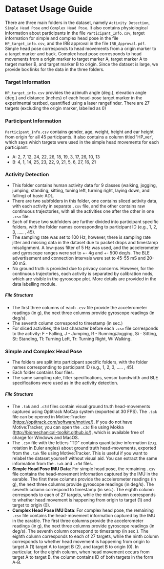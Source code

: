 # Dataset Usage Guide
There are three main folders in the dataset, namely ```Activity Detection```, ```Simple Head Pose``` and ```Complex Head Pose```. It also contains physiological information about participants in the file ```Participant_Info.csv```, target information for simple and complex head pose in the file ```HP_target_info.csv```, and the IRB approval in the file ```IRB_Approval.pdf```. Simple head pose corresponds to head movements from a origin marker to a target marker and back. Complex head pose corresponds to head movements from a origin marker to target marker A, target marker A to target marker B, and target marker B to origin. Since the dataset is large, we provide box links for the data in the three folders.
### Target Information

```HP_target_info.csv``` provides the azimuth angle (deg.), elevation angle (deg.) and distance (inches) of each head-pose target marker in the experimental testbed, quantified using a laser rangefinder. There are 27 targets (excluding the origin marker, labelled as 0)

### Participant Information
```Participant_Info.csv``` contains gender, age, weight, height and ear height from origin for all 45 participants. It also contains a column titled 'HP_ver', which says which targets were used in the simple head movements for each participant:
- A: 2, 7, 12, 24, 22, 26, 18, 19, 3, 17, 26, 10, 13
- B: 4, 1, 14, 25, 23, 22, 9, 21, 5, 6, 27, 16, 21

### Activity Detection
- This folder contains human activity data for 9 classes (walking, jogging, jumping, standing, sitting, tuning left, turning right, laying down, and falling) of basic ADL. 
- There are two subfolders in this folder, one contains sliced activity data, with each activity in separate ```.csv``` file, and the other contains raw continuous trajectories, with all the activities one after the other in one ```.csv``` file. 
- Each of these two subfolders are further divided into participant specific folders, with the folder names corresponding to participant ID (e.g., 1, 2, 3, ..... , 45).
- The sampling rate was set to 100 Hz, however, there is sampling rate jitter and missing data in the dataset due to packet drops and timestamp misalignment. A low-pass filter of 5 Hz was used, and the accelerometer and gyroscope ranges were set to +- 4g and +- 500 deg/s. The BLE advertisement and connection intervals were set to 45-55 mS and 20-30 mS.
- No ground truth is provided due to privacy concerns. However, for the continuous trajectories, each activity is separated by calibration nods, which are visible in the gyroscope plot. More details are provided in the data labelling module.
##### File Structure
- The first three columns of each ```.csv``` file provide the accelerometer readings (in g), the next three columns provide gyroscope readings (in deg/s).
- The seventh column correspond to timestamp (in sec.)
- For sliced activities, the last character before each ```.csv``` file corresponds to the activity: F - Falling, J - Jumping, R - Running/Jogging, Si - Sitting, St: Standing, Tl: Turning Left, Tr: Turning Right, W: Walking.

### Simple and Complex Head Pose
- The folders are split into participant specific folders, with the folder names corresponding to participant ID (e.g., 1, 2, 3, ..... , 45).
- Each folder contains four files.
- The same sampling rate, filter specifications, sensor bandwidth and BLE specifications were used as in the activity detection.

##### File Structure
- The ```.tak``` and ```.c3d``` files contain visual ground truth head-movements captured using Optitrack MoCap system (exported at 30 FPS). The ```.tak``` file can be opened in Motive:Tracker (https://optitrack.com/software/motive/). If you do not have Motive:Tracker, you can open the ```.c3d``` file using Mokka (http://biomechanical-toolkit.github.io/), which is available free of charge for Windows and MacOS. 
- The ```.csv``` file with the letters "TD" contains quantitative information (e.g. rotation in Euler angles) about ground truth head-movements, exported from the ```.tak``` file using Motive:Tracker. This is useful if you want to relabel the dataset yourself without visual aid. You can extract the same information from the ```.tak``` and ```.c3d``` files.
- **Simple Head Pose IMU Data**: For simple head pose, the remaining ```.csv``` file contains the head-movement information captured by the IMU in the earable. The first three columns provide the accelerometer readings (in g), the next three columns provide gyroscope readings (in deg/s). The seventh column correspond to timestamp (in sec.). The eighth column corresponds to each of 27 targets, while the ninth column corresponds to whether head movement is happening from origin to target (1) and target to origin (0).
- **Complex Head Pose IMU Data**: For complex head pose, the remaining ```.csv``` file contains the head-movement information captured by the IMU in the earable. The first three columns provide the accelerometer readings (in g), the next three columns provide gyroscope readings (in deg/s). The seventh column correspond to timestamp (in sec.). The eighth column corresponds to each of 27 targets, while the ninth column corresponds to whether head movement is happening from origin to target A (1) target A to target B (2), and target B to origin (0). In particular, for the eighth column, when head movement occurs from target A to target B, the column contains ID of both targets in the form A-B.



